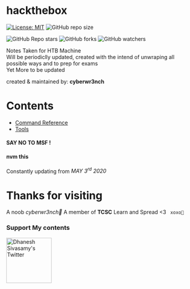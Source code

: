 # hackthebox 

[![License: MIT](https://img.shields.io/badge/License-MIT-yellow.svg)](https://opensource.org/licenses/MIT) 
![GitHub repo size](https://img.shields.io/github/repo-size/cyberwr3nch/hackthebox) <br />

![GitHub Repo stars](https://img.shields.io/github/stars/cyberwr3nch/hackthebox?style=social)
![GitHub forks](https://img.shields.io/github/forks/cyberwr3nch/hackthebox?style=social)
![GitHub watchers](https://img.shields.io/github/watchers/cyberwr3nch/hackthebox?style=social)


Notes Taken for HTB Machine<br />
Will be periodiclly updated, created with the intend of unwraping all possible ways and to prep for exams<br />
Yet More to be updated<br />

created & maintained by: **cyberwr3nch**

# Contents
- [Command Reference](https://github.com/cyberwr3nch/hackthebox/tree/master/notes)
- [Tools](https://github.com/cyberwr3nch/hackthebox/tree/master/tools)

#### SAY NO TO MSF !

#### nvm this
Constantly updating from *MAY 3<sup>rd</sup> 2020*

# Thanks for visiting
A noob _cyberwr3nch🔧_ 
A member of **TCSC** 
Learn and Spread <3 
``` xoxo💙```


### Support My contents
<a href="https://www.buymeacoffee.com/cyberwr3nch" target="_blank"><img align="left" alt="Dhanesh Sivasamy's Twitter" width="120px" src="https://cdn.buymeacoffee.com/buttons/v2/default-blue.png"></a>


